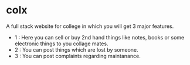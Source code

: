 # colx
A full stack website for college in which you will get 3 major features.
* 1 : Here you can sell or buy 2nd hand things like notes, books or some electronic things to you collage mates.
* 2 : You can post things which are lost by someone.
* 3 : You can post complaints regarding maintanance.